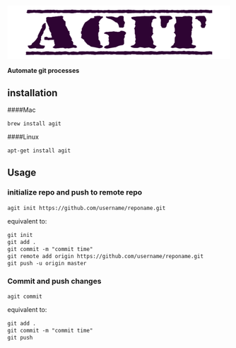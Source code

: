 

![enter image description here](https://raw.githubusercontent.com/nicodemus-opon/agit/master/log.png)

**Automate git processes**

## installation

####Mac

    brew install agit

####Linux

    apt-get install agit
   
   

## Usage
### initialize repo and push to remote repo
    agit init https://github.com/username/reponame.git
   equivalent to:

    git init
    git add .
    git commit -m "commit time"
    git remote add origin https://github.com/username/reponame.git
    git push -u origin master

### Commit and push changes

    agit commit

   equivalent to:

    
    git add .
    git commit -m "commit time"
    git push 